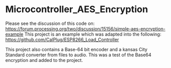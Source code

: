 # Microcontroller_AES_Encryption

Please see the discussion of this code on:  https://forum.processing.org/two/discussion/15156/simple-aes-encryption-example
This project is an example which was adapted into the following: https://github.com/CalPlug/ESP8266_Load_Controller

This project also contains a Base-64 bit encoder and a kansas City Standard converter from files to audio.  This was a test of the Base64 encryption and added to the project.
